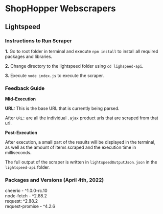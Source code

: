 # ShopHopper Webscrapers

## Lightspeed

### Instructions to Run Scraper

**1.** Go to root folder in terminal and execute `npm install` to install all required packages and libraries.

**2.** Change directory to the lightspeed folder using `cd lighspeed-api`. 

**3.** Execute `node index.js` to execute the scraper.

### Feedback Guide

**Mid-Execution**

**URL:** This is the base URL that is currently being parsed.

After `URL:` are all the individual `.ajax` product urls that are scraped from that url.

**Post-Execution**

After execution, a small part of the results will be displayed in the terminal, as well as the amount of items scraped and the execution time in milliseconds.

The full output of the scraper is written in `lightspeedOutputJson.json` in the `lightspeed-api` folder.

### Packages and Versions (April 4th, 2022)

cheerio - ^1.0.0-rc.10<br />
node-fetch - ^2.88.2<br />
request: ^2.88.2<br />
request-promise - ^4.2.6<br />


